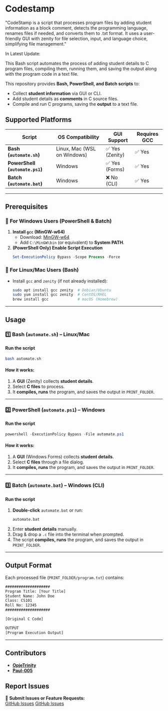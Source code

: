 # **Codestamp**

"CodeStamp is a script that processes program files by adding student information as a block comment, detects the programming language, renames files if needed, and converts them to .txt format. It uses a user-friendly GUI with zenity for file selection, input, and language choice, simplifying file management."

In Latest Update:

This Bash script automates the process of adding student details to C program files, compiling them, running them, and saving the output along with the program code in a text file.

This repository provides **Bash, PowerShell, and Batch scripts** to:
- Collect **student information** via GUI or CLI.
- Add student details as **comments** in C source files.
- Compile and run C programs, saving the **output** to a text file.

## **Supported Platforms**
| Script | OS Compatibility | GUI Support | Requires GCC |
|--------|-----------------|-------------|-------------|
| **Bash (`automate.sh`)** | Linux, Mac (WSL on Windows) | ✅ Yes (Zenity) | ✅ Yes |
| **PowerShell (`automate.ps1`)** | Windows | ✅ Yes (Forms) | ✅ Yes |
| **Batch (`automate.bat`)** | Windows | ❌ No (CLI) | ✅ Yes |

---

## **Prerequisites**
### 🔹 **For Windows Users (PowerShell & Batch)**
1. **Install `gcc` (MinGW-w64)**
   - Download: [MinGW-w64](https://www.mingw-w64.org/)
   - Add `C:\MinGW\bin` (or equivalent) to **System PATH**.
2. **(PowerShell Only) Enable Script Execution**
   ```powershell
   Set-ExecutionPolicy Bypass -Scope Process -Force
   ```

### 🔹 **For Linux/Mac Users (Bash)**
- Install `gcc` and `zenity` (if not already installed):
  ```bash
  sudo apt install gcc zenity  # Debian/Ubuntu
  sudo yum install gcc zenity  # CentOS/RHEL
  brew install gcc             # macOS (Homebrew)
  ```

---

## **Usage**
### **1️⃣ Bash (`automate.sh`) – Linux/Mac**
#### **Run the script**
```bash
bash automate.sh
```
#### **How it works:**
1. A **GUI** (Zenity) collects **student details**.
2. Select **C files** to process.
3. It **compiles, runs** the program, and saves the output in `PRINT_FOLDER`.

---

### **2️⃣ PowerShell (`automate.ps1`) – Windows**
#### **Run the script**
```powershell
powershell -ExecutionPolicy Bypass -File automate.ps1
```
#### **How it works:**
1. A **GUI** (Windows Forms) collects **student details**.
2. Select **C files** through a file dialog.
3. It **compiles, runs** the program, and saves the output in `PRINT_FOLDER`.

---

### **3️⃣ Batch (`automate.bat`) – Windows (CLI)**
#### **Run the script**
1. **Double-click** `automate.bat` or run:
   ```cmd
   automate.bat
   ```
2. Enter **student details** manually.
3. Drag & drop a `.c` file into the terminal when prompted.
4. The script **compiles, runs** the program, and saves the output in `PRINT_FOLDER`.

---

## **Output Format**
Each processed file (`PRINT_FOLDER/program.txt`) contains:
```txt
####################
Program Title: [Your Title]
Student Name: John Doe
Class: CS101
Roll No: 12345
####################

[Original C Code]

OUTPUT
[Program Execution Output]
```

---

## **Contributors**
- **[OpjeTrinity](https://github.com/OpjeTrinity)**
- **[Paul-005](https://github.com/Paul-005)**

## **Report Issues**
🔗 **Submit Issues or Feature Requests:**  
[GitHub Issues](https://github.com/Paul-005/Print-Prep-C/issues)
[GitHub Issues](https://github.com/OpjeTrinity/Codestamp/issues)
